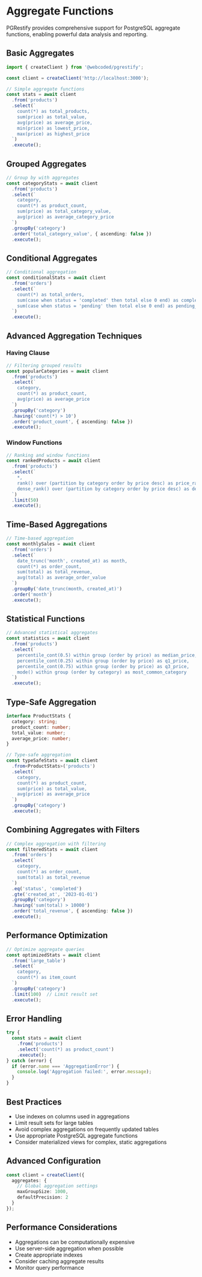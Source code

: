 # Aggregate Functions

PGRestify provides comprehensive support for PostgreSQL aggregate functions, enabling powerful data analysis and reporting.

## Basic Aggregates

```typescript
import { createClient } from '@webcoded/pgrestify';

const client = createClient('http://localhost:3000');

// Simple aggregate functions
const stats = await client
  .from('products')
  .select(`
    count(*) as total_products,
    sum(price) as total_value,
    avg(price) as average_price,
    min(price) as lowest_price,
    max(price) as highest_price
  `)
  .execute();
```

## Grouped Aggregates

```typescript
// Group by with aggregates
const categoryStats = await client
  .from('products')
  .select(`
    category,
    count(*) as product_count,
    sum(price) as total_category_value,
    avg(price) as average_category_price
  `)
  .groupBy('category')
  .order('total_category_value', { ascending: false })
  .execute();
```

## Conditional Aggregates

```typescript
// Conditional aggregation
const conditionalStats = await client
  .from('orders')
  .select(`
    count(*) as total_orders,
    sum(case when status = 'completed' then total else 0 end) as completed_revenue,
    sum(case when status = 'pending' then total else 0 end) as pending_revenue
  `)
  .execute();
```

## Advanced Aggregation Techniques

### Having Clause

```typescript
// Filtering grouped results
const popularCategories = await client
  .from('products')
  .select(`
    category,
    count(*) as product_count,
    avg(price) as average_price
  `)
  .groupBy('category')
  .having('count(*) > 10')
  .order('product_count', { ascending: false })
  .execute();
```

### Window Functions

```typescript
// Ranking and window functions
const rankedProducts = await client
  .from('products')
  .select(`
    *,
    rank() over (partition by category order by price desc) as price_rank,
    dense_rank() over (partition by category order by price desc) as dense_price_rank
  `)
  .limit(50)
  .execute();
```

## Time-Based Aggregations

```typescript
// Time-based aggregation
const monthlySales = await client
  .from('orders')
  .select(`
    date_trunc('month', created_at) as month,
    count(*) as order_count,
    sum(total) as total_revenue,
    avg(total) as average_order_value
  `)
  .groupBy('date_trunc(month, created_at)')
  .order('month')
  .execute();
```

## Statistical Functions

```typescript
// Advanced statistical aggregates
const statistics = await client
  .from('products')
  .select(`
    percentile_cont(0.5) within group (order by price) as median_price,
    percentile_cont(0.25) within group (order by price) as q1_price,
    percentile_cont(0.75) within group (order by price) as q3_price,
    mode() within group (order by category) as most_common_category
  `)
  .execute();
```

## Type-Safe Aggregation

```typescript
interface ProductStats {
  category: string;
  product_count: number;
  total_value: number;
  average_price: number;
}

// Type-safe aggregation
const typeSafeStats = await client
  .from<ProductStats>('products')
  .select(`
    category,
    count(*) as product_count,
    sum(price) as total_value,
    avg(price) as average_price
  `)
  .groupBy('category')
  .execute();
```

## Combining Aggregates with Filters

```typescript
// Complex aggregation with filtering
const filteredStats = await client
  .from('orders')
  .select(`
    category,
    count(*) as order_count,
    sum(total) as total_revenue
  `)
  .eq('status', 'completed')
  .gte('created_at', '2023-01-01')
  .groupBy('category')
  .having('sum(total) > 10000')
  .order('total_revenue', { ascending: false })
  .execute();
```

## Performance Optimization

```typescript
// Optimize aggregate queries
const optimizedStats = await client
  .from('large_table')
  .select(`
    category,
    count(*) as item_count
  `)
  .groupBy('category')
  .limit(100)  // Limit result set
  .execute();
```

## Error Handling

```typescript
try {
  const stats = await client
    .from('products')
    .select('count(*) as product_count')
    .execute();
} catch (error) {
  if (error.name === 'AggregationError') {
    console.log('Aggregation failed:', error.message);
  }
}
```

## Best Practices

- Use indexes on columns used in aggregations
- Limit result sets for large tables
- Avoid complex aggregations on frequently updated tables
- Use appropriate PostgreSQL aggregate functions
- Consider materialized views for complex, static aggregations

## Advanced Configuration

```typescript
const client = createClient({
  aggregates: {
    // Global aggregation settings
    maxGroupSize: 1000,
    defaultPrecision: 2
  }
});
```

## Performance Considerations

- Aggregations can be computationally expensive
- Use server-side aggregation when possible
- Create appropriate indexes
- Consider caching aggregate results
- Monitor query performance